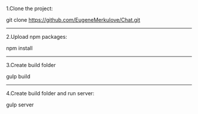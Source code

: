 1.Clone the project: 

git clone <https://github.com/EugeneMerkulove/Chat.git>
<hr>

2.Upload npm packages:

npm install
<hr>

3.Create build folder

gulp build
<hr>

4.Create build folder and run server:

gulp server
